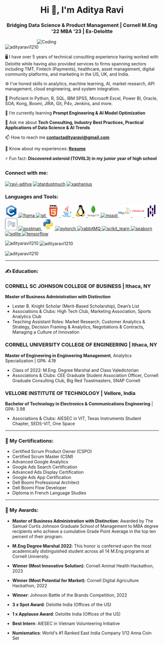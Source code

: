 <h1 align="center">Hi 👋, I'm Aditya Ravi</h1>
<h3 align="center"> Bridging Data Science & Product Management | Cornell M.Eng '22 MBA '23 | Ex-Deloitte</h3>

<img align="right" alt="Coding" width="400" src="https://chools.in/wp-content/uploads/data-science-2-1.gif">

<p align="left"> <img src="https://komarev.com/ghpvc/?username=adityaravi1210&label=Profile%20views&color=0e75b6&style=flat" alt="adityaravi1210" /> </p>

:desktop_computer: I have over 5 years of technical consulting experience having worked with Deloitte while having also provided services to firms spanning sectors including TMT, Fintech (Payments), healthcare, asset management, digital community platforms, and marketing in the US, UK, and India.

:gear: I've honed skills in analytics, machine learning, AI, market research, API management, cloud engineering, and system integration.

:wrench: Proficient in Python, R, SQL, IBM SPSS, Microsoft Excel, Power BI, Oracle, SOA, Kong, Boomi, JIRA, Git, P4v, Jenkins, and more.

🌱 I’m currently learning **Prompt Engineering & AI Model Optimization**

💬 Ask me about **Tech Consulting, Industry Best Practices, Practical Applications of Data Science & AI Trends**

📫 How to reach me **contactadityaravi@gmail.com**

📄 Know about my experiences: **[Resume](https://tinyurl.com/3cj73pas)**

⚡ Fun fact: **Discovered asteroid (TOV6L3) in my junior year of high school**

<h3 align="left">Connect with me:</h3>
<p align="left">
<a href="https://linkedin.com/in/ravi-aditya" target="blank"><img align="center" src="https://raw.githubusercontent.com/rahuldkjain/github-profile-readme-generator/master/src/images/icons/Social/linked-in-alt.svg" alt="ravi-aditya" height="30" width="40" /></a>
<a href="https://instagram.com/stardustmuch" target="blank"><img align="center" src="https://raw.githubusercontent.com/rahuldkjain/github-profile-readme-generator/master/src/images/icons/Social/instagram.svg" alt="stardustmuch" height="30" width="40" /></a>
<a href="https://discord.gg/xaphanius" target="blank"><img align="center" src="https://raw.githubusercontent.com/rahuldkjain/github-profile-readme-generator/master/src/images/icons/Social/discord.svg" alt="xaphanius" height="30" width="40" /></a>
</p>

<h3 align="left">Languages and Tools:</h3>
<p align="left"> <a href="https://www.cprogramming.com/" target="_blank" rel="noreferrer"> <img src="https://raw.githubusercontent.com/devicons/devicon/master/icons/c/c-original.svg" alt="c" width="40" height="40"/> </a> <a href="https://www.figma.com/" target="_blank" rel="noreferrer"> <img src="https://www.vectorlogo.zone/logos/figma/figma-icon.svg" alt="figma" width="40" height="40"/> </a> <a href="https://git-scm.com/" target="_blank" rel="noreferrer"> <img src="https://www.vectorlogo.zone/logos/git-scm/git-scm-icon.svg" alt="git" width="40" height="40"/> </a> <a href="https://www.w3.org/html/" target="_blank" rel="noreferrer"> <img src="https://raw.githubusercontent.com/devicons/devicon/master/icons/html5/html5-original-wordmark.svg" alt="html5" width="40" height="40"/> </a> <a href="https://www.java.com" target="_blank" rel="noreferrer"> <img src="https://raw.githubusercontent.com/devicons/devicon/master/icons/java/java-original.svg" alt="java" width="40" height="40"/> </a> <a href="https://www.linux.org/" target="_blank" rel="noreferrer"> <img src="https://raw.githubusercontent.com/devicons/devicon/master/icons/linux/linux-original.svg" alt="linux" width="40" height="40"/> </a> <a href="https://www.mongodb.com/" target="_blank" rel="noreferrer"> <img src="https://raw.githubusercontent.com/devicons/devicon/master/icons/mongodb/mongodb-original-wordmark.svg" alt="mongodb" width="40" height="40"/> </a> <a href="https://www.microsoft.com/en-us/sql-server" target="_blank" rel="noreferrer"> <img src="https://www.svgrepo.com/show/303229/microsoft-sql-server-logo.svg" alt="mssql" width="40" height="40"/> </a> <a href="https://www.mysql.com/" target="_blank" rel="noreferrer"> <img src="https://raw.githubusercontent.com/devicons/devicon/master/icons/mysql/mysql-original-wordmark.svg" alt="mysql" width="40" height="40"/> </a> <a href="https://www.oracle.com/" target="_blank" rel="noreferrer"> <img src="https://raw.githubusercontent.com/devicons/devicon/master/icons/oracle/oracle-original.svg" alt="oracle" width="40" height="40"/> </a> <a href="https://pandas.pydata.org/" target="_blank" rel="noreferrer"> <img src="https://raw.githubusercontent.com/devicons/devicon/2ae2a900d2f041da66e950e4d48052658d850630/icons/pandas/pandas-original.svg" alt="pandas" width="40" height="40"/> </a> <a href="https://www.photoshop.com/en" target="_blank" rel="noreferrer"> <img src="https://raw.githubusercontent.com/devicons/devicon/master/icons/photoshop/photoshop-line.svg" alt="photoshop" width="40" height="40"/> </a> <a href="https://postman.com" target="_blank" rel="noreferrer"> <img src="https://www.vectorlogo.zone/logos/getpostman/getpostman-icon.svg" alt="postman" width="40" height="40"/> </a> <a href="https://www.python.org" target="_blank" rel="noreferrer"> <img src="https://raw.githubusercontent.com/devicons/devicon/master/icons/python/python-original.svg" alt="python" width="40" height="40"/> </a> <a href="https://pytorch.org/" target="_blank" rel="noreferrer"> <img src="https://www.vectorlogo.zone/logos/pytorch/pytorch-icon.svg" alt="pytorch" width="40" height="40"/> </a> <a href="https://www.rabbitmq.com" target="_blank" rel="noreferrer"> <img src="https://www.vectorlogo.zone/logos/rabbitmq/rabbitmq-icon.svg" alt="rabbitMQ" width="40" height="40"/> </a> <a href="https://scikit-learn.org/" target="_blank" rel="noreferrer"> <img src="https://upload.wikimedia.org/wikipedia/commons/0/05/Scikit_learn_logo_small.svg" alt="scikit_learn" width="40" height="40"/> </a> <a href="https://seaborn.pydata.org/" target="_blank" rel="noreferrer"> <img src="https://seaborn.pydata.org/_images/logo-mark-lightbg.svg" alt="seaborn" width="40" height="40"/> </a> <a href="https://www.sqlite.org/" target="_blank" rel="noreferrer"> <img src="https://www.vectorlogo.zone/logos/sqlite/sqlite-icon.svg" alt="sqlite" width="40" height="40"/> </a> <a href="https://www.tensorflow.org" target="_blank" rel="noreferrer"> <img src="https://www.vectorlogo.zone/logos/tensorflow/tensorflow-icon.svg" alt="tensorflow" width="40" height="40"/> </a> </p>


<p><img align="left" src="https://github-readme-stats.vercel.app/api/top-langs?username=adityaravi1210&show_icons=true&locale=en&layout=compact" alt="adityaravi1210" /></p>

<p>&nbsp;<img align="center" src="https://github-readme-stats.vercel.app/api?username=adityaravi1210&show_icons=true&locale=en" alt="adityaravi1210" /></p>

<p><img align="center" src="https://github-readme-streak-stats.herokuapp.com/?user=adityaravi1210&" alt="adityaravi1210" /></p>

---
### :writing_hand: Education:

### CORNELL SC JOHNSON COLLEGE OF BUSINESS | Ithaca, NY
**Master of Business Administration with Distinction**
- Lester B. Knight Scholar (Merit-Based Scholarship), Dean’s List
- Associations & Clubs: High Tech Club, Marketing Association, Sports Analytics Club
- Teaching Assistant Roles: Market Research, Customer Analytics & Strategy, Decision Framing & Analytics, Negotiations & Contracts, Managing a Culture of Innovation

### CORNELL UNIVERSITY COLLEGE OF ENGINEERING | Ithaca, NY
**Master of Engineering in Engineering Management**, Analytics Specialization | GPA: 4.19
- Class of 2022: M.Eng. Degree Marshal and Class Valedictorian
- Associations & Clubs: CEE Graduate Student Association Officer, Cornell Graduate Consulting Club, Big Red Toastmasters, SNAP Cornell

### VELLORE INSTITUTE OF TECHNOLOGY | Vellore, India
**Bachelor of Technology in Electronics & Communications Engineering** | GPA: 3.98
- Associations & Clubs: AIESEC in VIT, Texas Instruments Student Chapter, SEDS-VIT, One Space
 

---
### :page_facing_up: My Certifications:
- Certified Scrum Product Owner (CSPO)
- Certified Scrum Master (CSM)
- Advanced Google Analytics
- Google Ads Search Certification
- Advanced Ads Display Certification
- Google Ads App Certification
- Dell Boomi Professional Architect
- Dell Boomi Flow Developer
- Diploma in French Language Studies

---
### :medal_sports: My Awards:

- **Master of Business Administration with Distinction**: Awarded by The Samuel Curtis Johnson Graduate School of Management to MBA degree recipients who achieve a cumulative Grade Point Average in the top ten percent of their program.
  
- **M.Eng Degree Marshal 2022**: This honor is conferred upon the most academically distinguished student across all 14 M.Eng programs at Cornell University.

- **Winner (Most Innovative Solution)**: Cornell Animal Health Hackathon, 2023

- **Winner (Most Potential for Market)**: Cornell Digital Agriculture Hackathon, 2022

- **Winner**: Johnson Battle of the Brands Competition, 2022

- **3 x Spot Award**: Deloitte India (Offices of the US)

- **1 x Applause Award**: Deloitte India (Offices of the US)

- **Best Intern**: AIESEC in Vietnam Volunteering Initiative

- **Numismatics**: World's #1 Ranked East India Company 1/12 Anna Coin Set

  

<!---
adityaravi1210/adityaravi1210 is a ✨ special ✨ repository because its `README.md` (this file) appears on your GitHub profile.
You can click the Preview link to take a look at your changes.
--->
